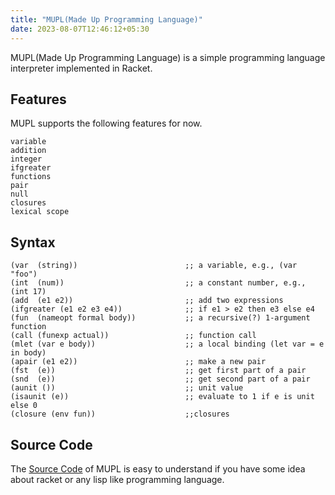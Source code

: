 ```yaml
---
title: "MUPL(Made Up Programming Language)"
date: 2023-08-07T12:46:12+05:30
---
```


MUPL(Made Up Programming Language) is a simple programming language interpreter implemented in Racket.

## Features
MUPL supports the following features for now.

```racket
variable
addition
integer
ifgreater
functions
pair
null
closures
lexical scope
```

## Syntax

```racket
(var  (string))                        ;; a variable, e.g., (var "foo")
(int  (num))                           ;; a constant number, e.g., (int 17)
(add  (e1 e2))                         ;; add two expressions
(ifgreater (e1 e2 e3 e4))              ;; if e1 > e2 then e3 else e4
(fun  (nameopt formal body))           ;; a recursive(?) 1-argument function
(call (funexp actual))                 ;; function call
(mlet (var e body))                    ;; a local binding (let var = e in body) 
(apair (e1 e2))                        ;; make a new pair
(fst  (e))                             ;; get first part of a pair
(snd  (e))                             ;; get second part of a pair
(aunit ())                             ;; unit value
(isaunit (e))                          ;; evaluate to 1 if e is unit else 0
(closure (env fun))                    ;;closures
```
## Source Code
The [Source Code](https://raw.githubusercontent.com/suryapsp/mupl/master/src/mupl.rkt) of MUPL is easy to understand if you have some idea about racket or any lisp like programming language.



